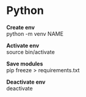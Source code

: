 # Python

**Create env**	<br/>
python -m venv NAME

**Activate env**	<br/>
source bin/activate

**Save modules** <br/>
pip freeze > requirements.txt

**Deactivate env** <br/>
deactivate


